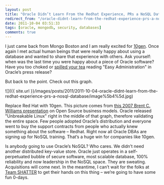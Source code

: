 ```yaml
---
layout: post
title: "Oracle Didn’t Learn From the Redhat Experience, PRs a NoSQL Database"
redirect_from: "/oracle-didnt-learn-from-the-redhat-experience-prs-a-nosql-database"
date: 2011-10-04 03:51:33
tags: [oracle, mongodb, security, databases]
comments: true
---
```

I just came back from Mongo Boston and I am really excited for [10gen](http://www.10gen.com/). Once again I met actual human beings that were really happy about using a database and wanted to share that experience with others. Ask yourself: when was the last time you were happy about a piece of Oracle software? Have you too choked or [spilled your tea](https://news.ycombinator.com/item?id=3067609) reading "Easy Administration" in Oracle’s press release?

But back to the point. Check out this graph.

![]({{ site.url }}/images/posts/2011/2011-10-04-oracle-didnt-learn-from-the-redhat-experience-prs-a-nosql-database/image%5b4%5d.jpg)

Replace Red Hat with 10gen. This picture comes from [this 2007 Brent C. Williams presentation](http://stephesblog.blogs.com/presentations/BrentWilliamsEclipseConV02.pdf) on Open Source business models. Oracle released "Unbreakable Linux" right in the middle of that graph, therefore validating the entire space. Few people adopted Oracle’s distribution and everyone went to buy the support contracts from people who actually knew something about the software – Redhat. Right now all Oracle DBAs are signing up for NoSQL training. That’s a huge win for companies like 10gen.

Is anybody going to use Oracle’s NoSQL? Who cares. We didn’t need another distributed key-value store. Oracle just operates in a self-perpetuated bubble of secure software, most scalable database, 100% reliability and now leadership in the NoSQL space. They are sweating. Acquisitions will come next. In the meantime, I can’t wait for the folks at [Team SHATTER](http://www.teamshatter.com/) to get their hands on this thing – we’re going to have some fun 0-days.
